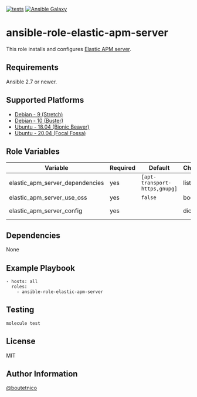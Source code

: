 [![tests](https://github.com/boutetnico/ansible-role-elastic-apm-server/workflows/Test%20ansible%20role/badge.svg)](https://github.com/boutetnico/ansible-role-elastic-apm-server/actions?query=workflow%3A%22Test+ansible+role%22)
[![Ansible Galaxy](https://img.shields.io/badge/galaxy-boutetnico.elastic_apm_server-blue.svg)](https://galaxy.ansible.com/boutetnico/elastic_apm_server)

ansible-role-elastic-apm-server
===============================

This role installs and configures [Elastic APM server](https://www.elastic.co/guide/en/apm/server/current/index.html).

Requirements
------------

Ansible 2.7 or newer.

Supported Platforms
-------------------

- [Debian - 9 (Stretch)](https://wiki.debian.org/DebianStretch)
- [Debian - 10 (Buster)](https://wiki.debian.org/DebianBuster)
- [Ubuntu - 18.04 (Bionic Beaver)](http://releases.ubuntu.com/18.04/)
- [Ubuntu - 20.04 (Focal Fossa)](http://releases.ubuntu.com/20.04/)

Role Variables
--------------

| Variable                        | Required | Default                       | Choices   | Comments                 |
|---------------------------------|----------|-------------------------------|-----------|--------------------------|
| elastic_apm_server_dependencies | yes      | `[apt-transport-https,gnupg]` | list      |                          |
| elastic_apm_server_use_oss      | yes      | `false`                       | boolean   |                          |
| elastic_apm_server_config       | yes      |                               | dict      | See `defaults/main.yml`. |

Dependencies
------------

None

Example Playbook
----------------

    - hosts: all
      roles:
        - ansible-role-elastic-apm-server

Testing
-------

    molecule test

License
-------

MIT

Author Information
------------------

[@boutetnico](https://github.com/boutetnico)
